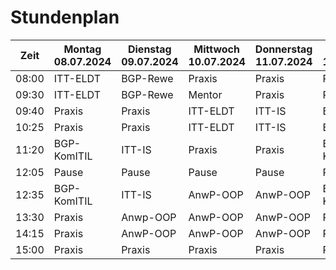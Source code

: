 # Stundenplan

|Zeit |Montag 08.07.2024|Dienstag 09.07.2024|Mittwoch 10.07.2024|Donnerstag 11.07.2024|Freitag 12.07.2024|
|-----|------|---|---|---|---|
|08:00|ITT-ELDT|BGP-Rewe|Praxis|Praxis|Praxis|
|09:30|ITT-ELDT|BGP-Rewe|Mentor|Praxis|Praxis|
|09:40|Praxis|Praxis|ITT-ELDT|ITT-IS|BGP-Rewe|
|10:25|Praxis|Praxis|ITT-ELDT|ITT-IS|BGP-Rewe|
|11:20|BGP-KomITIL|ITT-IS|Praxis|Praxis|BGP-KomITIL|
|12:05|Pause|Pause|Pause|Pause|Pause|
|12:35|BGP-KomITIL|ITT-IS|AnwP-OOP|AnwP-OOP|BGP-KomITIL|
|13:30|Praxis|Anwp-OOP|AnwP-OOP|AnwP-OOP|Praxis|
|14:15|Praxis|AnwP-OOP|AnwP-OOP|AnwP-OOP|Praxis|
|15:00|Praxis|Praxis|Praxis|Praxis|Praxis|
